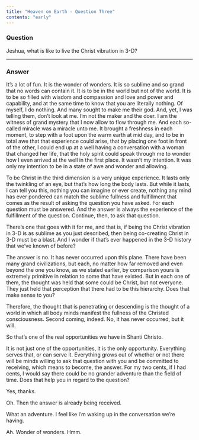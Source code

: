 ```yaml
---
title: "Heaven on Earth - Question Three"
contents: "early"
---
```


### Question

Jeshua, what is like to live the Christ vibration in 3-D?

---

### Answer

It&rsquo;s a lot of fun. It is the wonder of wonders. It is so sublime
and so grand that no words can contain it. It is to be in the world but
not of the world. It is to be so filled with wisdom and compassion and
love and power and capability, and at the same time to know that you are
literally nothing. Of myself, I do nothing. And many sought to make me
their god. And, yet, I was telling them, don&rsquo;t look at me.
I&rsquo;m not the maker and the doer. I am the witness of grand mystery
that I now allow to flow through me. And each so-called miracle was a
miracle unto me. It brought a freshness in each moment, to step with a
foot upon the warm earth at mid day, and to be in total awe that that
experience could arise, that by placing one foot in front of the other,
I could end up at a well having a conversation with a woman that changed
her life, that the holy spirit could speak through me to wonder how I
even arrived at the well in the first place. It wasn&rsquo;t my
intention. It was only my intention to be in a state of awe and wonder
and allowing.

To be Christ in the third dimension is a very unique experience. It
lasts only the twinkling of an eye, but that&rsquo;s how long the body
lasts. But while it lasts, I can tell you this, nothing you can imagine
or ever create, nothing any mind has ever pondered can match the sublime
fullness and fulfillment that comes as the result of asking the question
you have asked. For each question must be answered. And the answer is
always the experience of the fulfillment of the question. Continue,
then, to ask that question.

There&rsquo;s one that goes with it for me, and that is, if being the
Christ vibration in 3-D is as sublime as you just described, then being
co-creating Christ in 3-D must be a blast. And I wonder if that&rsquo;s
ever happened in the 3-D history that we&rsquo;ve known of before?

The answer is no. It has never occurred upon this plane. There have been
many grand civilizations, but each, no matter how far removed and even
beyond the one you know, as we stated earlier, by comparison yours is
extremely primitive in relation to some that have existed. But in each
one of them, the thought was held that some could be Christ, but not
everyone. They just held that perception that there had to be this
hierarchy. Does that make sense to you?

Therefore, the thought that is penetrating or descending is the thought
of a world in which all body minds manifest the fullness of the Christed
consciousness. Second coming, indeed. No, it has never occurred, but it
will.

So that&rsquo;s one of the real opportunities we have in Shanti Christo.

It is not just one of the opportunities, it is the only opportunity.
Everything serves that, or can serve it. Everything grows out of whether
or not there will be minds willing to ask that question with you and be
committed to receiving, which means to become, the answer. For my two
cents, if I had cents, I would say there could be no grander adventure
than the field of time. Does that help you in regard to the question?

Yes, thanks.

Oh. Then the answer is already being received.

What an adventure. I feel like I&rsquo;m waking up in the conversation
we&rsquo;re having.

Ah. Wonder of wonders. Hmm.


